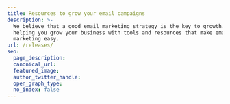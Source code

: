 ```yaml
---
title: Resources to grow your email campaigns
description: >-
  We believe that a good email marketing strategy is the key to growth. So we’re
  helping you grow your business with tools and resources that make email
  marketing easy.
url: /releases/
seo:
  page_description: 
  canonical_url: 
  featured_image: 
  author_twitter_handle: 
  open_graph_type:
  no_index: false
---
```

